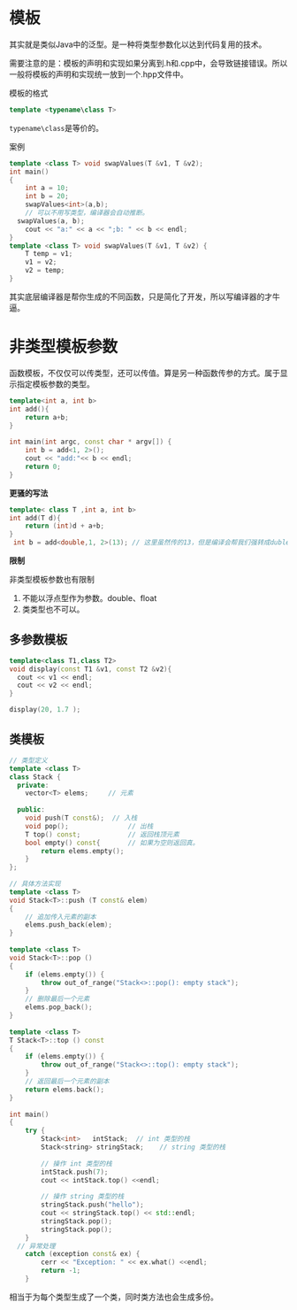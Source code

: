 # 模板

其实就是类似Java中的泛型。是一种将类型参数化以达到代码复用的技术。

需要注意的是：模板的声明和实现如果分离到.h和.cpp中，会导致链接错误。所以一般将模板的声明和实现统一放到一个.hpp文件中。

模板的格式

```c++
template <typename\class T>
```

`typename\class`是等价的。

案例

```c++
template <class T> void swapValues(T &v1, T &v2);
int main()
{
	int a = 10;
	int b = 20;
	swapValues<int>(a,b); 
 	// 可以不用写类型，编译器会自动推断。
  swapValues(a, b);
	cout << "a:" << a << ";b: " << b << endl;
}
template <class T> void swapValues(T &v1, T &v2) {
	T temp = v1;
	v1 = v2;
	v2 = temp;
}
```

其实底层编译器是帮你生成的不同函数，只是简化了开发，所以写编译器的才牛逼。



# 非类型模板参数

函数模板，不仅仅可以传类型，还可以传值。算是另一种函数传参的方式。属于显示指定模板参数的类型。

```c++
template<int a, int b>
int add(){
    return a+b;
}
 
int main(int argc, const char * argv[]) {
    int b = add<1, 2>();
    cout << "add:"<< b << endl;
    return 0;
}

```

**更骚的写法**

```c++
template< class T ,int a, int b>
int add(T d){
    return (int)d + a+b;
}
 int b = add<double,1, 2>(13); // 这里虽然传的13，但是编译会帮我们强转成duble，也就是13.00000
```

**限制**

非类型模板参数也有限制

1. 不能以浮点型作为参数。double、float
2. 类类型也不可以。

## 多参数模板

```c++
template<class T1,class T2>
void display(const T1 &v1, const T2 &v2){
  cout << v1 << endl;
  cout << v2 << endl;
}

display(20, 1.7 );
```

## 类模板

```c++
// 类型定义
template <class T>
class Stack { 
  private: 
    vector<T> elems;     // 元素 
 
  public: 
    void push(T const&);  // 入栈
    void pop();               // 出栈
    T top() const;            // 返回栈顶元素
    bool empty() const{       // 如果为空则返回真。
        return elems.empty(); 
    } 
}; 
 
// 具体方法实现
template <class T>
void Stack<T>::push (T const& elem) 
{ 
    // 追加传入元素的副本
    elems.push_back(elem);    
} 
 
template <class T>
void Stack<T>::pop () 
{ 
    if (elems.empty()) { 
        throw out_of_range("Stack<>::pop(): empty stack"); 
    }
    // 删除最后一个元素
    elems.pop_back();         
} 
 
template <class T>
T Stack<T>::top () const 
{ 
    if (elems.empty()) { 
        throw out_of_range("Stack<>::top(): empty stack"); 
    }
    // 返回最后一个元素的副本 
    return elems.back();      
} 
 
int main() 
{ 
    try { 
        Stack<int>   intStack;  // int 类型的栈 
        Stack<string> stringStack;    // string 类型的栈 
 
        // 操作 int 类型的栈 
        intStack.push(7); 
        cout << intStack.top() <<endl; 
 
        // 操作 string 类型的栈 
        stringStack.push("hello"); 
        cout << stringStack.top() << std::endl; 
        stringStack.pop(); 
        stringStack.pop(); 
    } 
  // 异常处理
    catch (exception const& ex) { 
        cerr << "Exception: " << ex.what() <<endl; 
        return -1;
    } 
```

相当于为每个类型生成了一个类，同时类方法也会生成多份。















